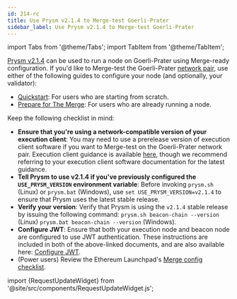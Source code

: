 ```yaml
---
id: 214-rc
title: Use Prysm v2.1.4 to Merge-test Goerli-Prater
sidebar_label: Use Prysm v2.1.4 to Merge-test Goerli-Prater
---
```


import Tabs from '@theme/Tabs';
import TabItem from '@theme/TabItem';

[Prysm v2.1.4](https://github.com/prysmaticlabs/prysm/releases/tag/v2.1.4) can be used to run a node on Goerli-Prater using Merge-ready configuration. If you'd like to Merge-test the Goerli-Prater [network pair](../concepts/nodes-networks.md), use either of the following guides to configure your node (and optionally, your validator):

 - [Quickstart](../install/install-with-script.md): For users who are starting from scratch.
 - [Prepare for The Merge](../prepare-for-merge.md): For users who are already running a node.


Keep the following checklist in mind:

 - **Ensure that you're using a network-compatible version of your execution client**: You may need to use a prerelease version of execution client software if you want to Merge-test on the Goerli-Prater network pair. Execution client guidance is available [here](https://notes.ethereum.org/@launchpad/goerli), though we recommend referring to your execution client software documentation for the latest guidance.
 - **Tell Prysm to use v2.1.4 if you've previously configured the `USE_PRYSM_VERSION` environment variable**: Before invoking `prysm.sh` (Linux) or `prysm.bat` (Windows), use `set USE_PRYSM_VERSION=v2.1.4` to ensure that Prysm uses the latest stable release.
 - **Verify your version**: Verify that Prysm is using the `v2.1.4` stable release by issuing the following command: `prysm.sh beacon-chain --version` (Linux) `prysm.bat beacon-chain --version` (Windows).
 - **Configure JWT**: Ensure that both your execution node and beacon node are configured to use JWT authentication. These instructions are included in both of the above-linked documents, and are also available here: [Configure JWT](../execution-node/authentication.md).
 - (Power users) Review the Ethereum Launchpad's [Merge config checklist](https://notes.ethereum.org/@launchpad/merge-configuration-checklist).

<!-- This command sets an environment variable that tells Prysm which version to use. **Do not use release candidates on Mainnet - release candidates should only ever be used on testnets.** -->


import {RequestUpdateWidget} from '@site/src/components/RequestUpdateWidget.js';

<RequestUpdateWidget />